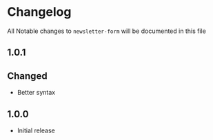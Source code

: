# Changelog

All Notable changes to `newsletter-form` will be documented in this file

## 1.0.1

## Changed
- Better syntax


## 1.0.0
- Initial release
